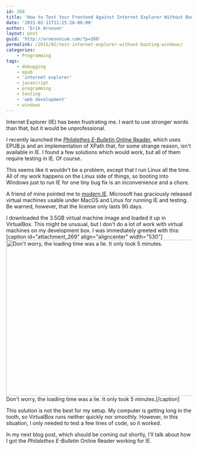 ```yaml
---
id: 268
title: 'How to Test Your Frontend Against Internet Explorer Without Booting Windows'
date: '2015-02-11T11:15:26-08:00'
author: 'Erik Arneson'
layout: post
guid: 'http://arnesonium.com/?p=268'
permalink: /2015/02/test-internet-explorer-without-booting-windows/
categories:
    - Programming
tags:
    - debugging
    - epub
    - 'internet explorer'
    - javascript
    - programming
    - testing
    - 'web development'
    - windows
---
```


Internet Explorer (IE) has been frustrating me. I want to use stronger words than that, but it would be unprofessional.
<!--more-->

I recently launched the <a href="http://arnesonium.com/2015/01/philalethes-e-bulletin-online-reader/" title="Philalethes E-Bulletin Online Reader"><em>Philalethes E-Bulletin</em> Online Reader</a>, which uses EPUB.js and an implementation of XPath that, for some strange reason, isn't available in IE. I found a few solutions which would work, but all of them require testing in IE. Of course.

This seems like it wouldn't be a problem, except that I run Linux all the time. All of my work happens on the Linux side of things, so booting into Windows just to run IE for one tiny bug fix is an inconvenience and a chore.
<!--more-->

A friend of mine pointed me to <a href="https://www.modern.ie/" title="modern.IE: Virtual Machines for running Internet Explorer" target="_blank">modern.IE</a>. Microsoft has graciously released virtual machines usable under MacOS and Linux for running IE and testing. Be warned, however, that the license only lasts 90 days.

I downloaded the 3.5GB virtual machine image and loaded it up in VirtualBox. This might be unusual, but I don't do a lot of work with virtual machines on my development box. I was immediately greeted with this:
[caption id="attachment_269" align="aligncenter" width="530"]<img src="http://arnesonium.com/wp-content/uploads/2015/02/Screenshot-from-2015-02-11-094245.png" alt="Don&#039;t worry, the loading time was a lie. It only took 5 minutes." width="530" height="423" class="size-full wp-image-269" /> Don't worry, the loading time was a lie. It only took 5 minutes.[/caption]

This solution is not the best for my setup. My computer is getting long in the tooth, so VirtualBox runs neither quickly nor smoothly. However, in this situation, I only needed to test a few lines of code, so it worked.

In my next blog post, which should be coming out shortly, I'll talk about how I got the <em>Philalethes E-Bulletin</em> Online Reader working for IE.
